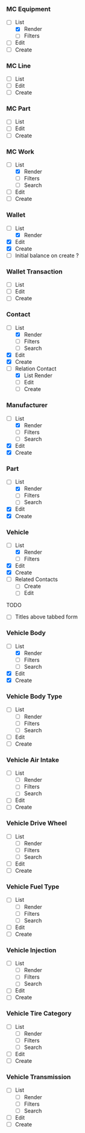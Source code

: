 ### MC Equipment

- [ ] List
    - [X] Render
    - [ ] Filters
- [ ] Edit
- [ ] Create

### MC Line

- [ ] List
- [ ] Edit
- [ ] Create

### MC Part

- [ ] List
- [ ] Edit
- [ ] Create

### MC Work

- [ ] List
    - [X] Render
    - [ ] Filters
    - [ ] Search
- [ ] Edit
- [ ] Create

### Wallet

- [ ] List
    - [X] Render
- [X] Edit
- [X] Create
- [ ] Initial balance on create ?

### Wallet Transaction

- [ ] List
- [ ] Edit
- [ ] Create

### Contact

- [ ] List
    - [X] Render
    - [ ] Filters
    - [ ] Search
- [X] Edit
- [X] Create
- [ ] Relation Contact
    - [X] List Render
    - [ ] Edit
    - [ ] Create

### Manufacturer

- [ ] List
    - [X] Render
    - [ ] Filters
    - [ ] Search
- [X] Edit
- [X] Create

### Part

- [ ] List
    - [X] Render
    - [ ] Filters
    - [ ] Search
- [X] Edit
- [X] Create

### Vehicle

- [ ] List
    - [X] Render
    - [ ] Filters
- [X] Edit
- [X] Create
- [ ] Related Contacts
    - [ ] Create
    - [ ] Edit

TODO

- [ ] Titles above tabbed form

### Vehicle Body

- [ ] List
    - [X] Render
    - [ ] Filters
    - [ ] Search
- [X] Edit
- [X] Create

### Vehicle Body Type

- [ ] List
    - [ ] Render
    - [ ] Filters
    - [ ] Search
- [ ] Edit
- [ ] Create

### Vehicle Air Intake

- [ ] List
    - [ ] Render
    - [ ] Filters
    - [ ] Search
- [ ] Edit
- [ ] Create

### Vehicle Drive Wheel

- [ ] List
    - [ ] Render
    - [ ] Filters
    - [ ] Search
- [ ] Edit
- [ ] Create

### Vehicle Fuel Type

- [ ] List
    - [ ] Render
    - [ ] Filters
    - [ ] Search
- [ ] Edit
- [ ] Create

### Vehicle Injection

- [ ] List
    - [ ] Render
    - [ ] Filters
    - [ ] Search
- [ ] Edit
- [ ] Create

### Vehicle Tire Category

- [ ] List
    - [ ] Render
    - [ ] Filters
    - [ ] Search
- [ ] Edit
- [ ] Create

### Vehicle Transmission

- [ ] List
    - [ ] Render
    - [ ] Filters
    - [ ] Search
- [ ] Edit
- [ ] Create
